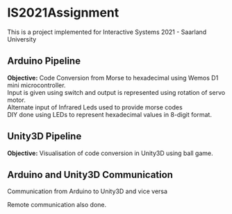 # IS2021Assignment
This is a project implemented for Interactive Systems 2021 - Saarland University


## Arduino Pipeline
**Objective:** Code Conversion from Morse to hexadecimal using Wemos D1 mini microcontroller.<br>
Input is given using switch and output is represented using rotation of servo motor.<br>
Alternate input of Infrared Leds used to provide morse codes<br>
DIY done using LEDs to represent hexadecimal values in 8-digit format.<br>

## Unity3D Pipeline
**Objective:** Visualisation of code conversion in Unity3D using ball game. 

## Arduino and Unity3D Communication
Communication from Arduino to Unity3D and vice versa

Remote communication also done.









